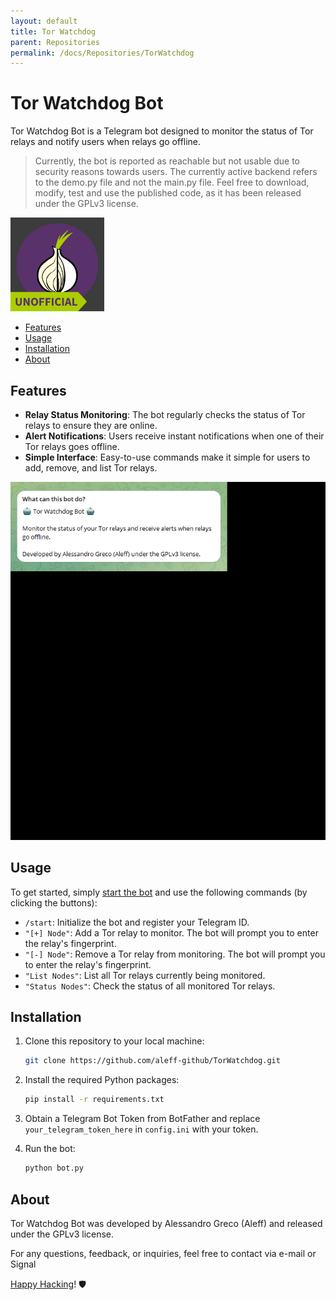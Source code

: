 ```yaml
---
layout: default
title: Tor Watchdog
parent: Repositories
permalink: /docs/Repositories/TorWatchdog
---
```


# Tor Watchdog Bot

Tor Watchdog Bot is a Telegram bot designed to monitor the status of Tor relays and notify users when relays go offline.

> Currently, the bot is reported as reachable but not usable due to security reasons towards users. The currently active backend refers to the demo.py file and not the main.py file. Feel free to download, modify, test and use the published code, as it has been released under the GPLv3 license.

<img src="https://github.com/aleff-github/TorWatchdog/blob/main/assets/UNOFFICIAL.png?raw=true" width="150"/>

- [Features](#features)
- [Usage](#usage)
- [Installation](#installation)
- [About](#about)

## Features

- **Relay Status Monitoring**: The bot regularly checks the status of Tor relays to ensure they are online.
- **Alert Notifications**: Users receive instant notifications when one of their Tor relays goes offline.
- **Simple Interface**: Easy-to-use commands make it simple for users to add, remove, and list Tor relays.

![](https://github.com/aleff-github/TorWatchdog/blob/main/assets/bot.gif?raw=true)

## Usage

To get started, simply [start the bot](https://t.me/TorWatchdogBot) and use the following commands (by clicking the buttons):

- `/start`: Initialize the bot and register your Telegram ID.
- `"[+] Node"`: Add a Tor relay to monitor. The bot will prompt you to enter the relay's fingerprint.
- `"[-] Node"`: Remove a Tor relay from monitoring. The bot will prompt you to enter the relay's fingerprint.
- `"List Nodes"`: List all Tor relays currently being monitored.
- `"Status Nodes"`: Check the status of all monitored Tor relays.

## Installation

1. Clone this repository to your local machine:

    ```bash
    git clone https://github.com/aleff-github/TorWatchdog.git
    ```

2. Install the required Python packages:

    ```bash
    pip install -r requirements.txt
    ```

3. Obtain a Telegram Bot Token from BotFather and replace `your_telegram_token_here` in `config.ini` with your token.

4. Run the bot:

    ```bash
    python bot.py
    ```

## About

Tor Watchdog Bot was developed by Alessandro Greco (Aleff) and released under the GPLv3 license.

For any questions, feedback, or inquiries, feel free to contact via e-mail or Signal

[Happy Hacking](https://stallman.org/articles/happy-hacking.html)! 🛡️